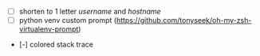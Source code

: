 - [ ] shorten to 1 letter *username* and *hostname*
- [ ] python venv custom prompt (https://github.com/tonyseek/oh-my-zsh-virtualenv-prompt)
- [-] colored stack trace
